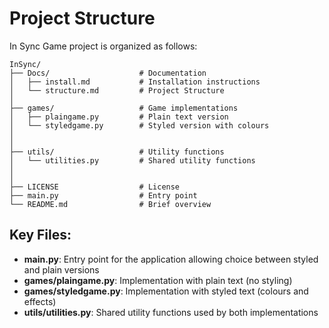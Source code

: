 
# Project Structure

In Sync Game project is organized as follows:

```
InSync/
├── Docs/                    # Documentation
│   ├── install.md           # Installation instructions
│   └── structure.md         # Project Structure
│
├── games/                   # Game implementations
│   ├── plaingame.py         # Plain text version
│   └── styledgame.py        # Styled version with colours
│
│
├── utils/                   # Utility functions
│   └── utilities.py         # Shared utility functions
│
│
├── LICENSE                  # License
├── main.py                  # Entry point
└── README.md                # Brief overview
```

## Key Files:

- **main.py**: Entry point for the application allowing choice between styled and plain versions
- **games/plaingame.py**: Implementation with plain text (no styling)
- **games/styledgame.py**: Implementation with styled text (colours and effects)
- **utils/utilities.py**: Shared utility functions used by both implementations